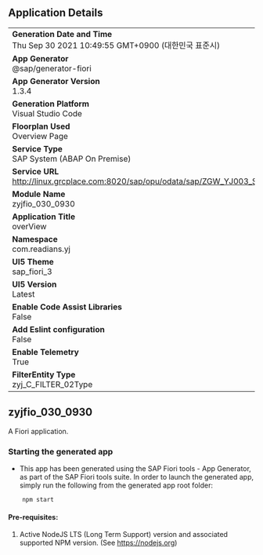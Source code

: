 ## Application Details
|               |
| ------------- |
|**Generation Date and Time**<br>Thu Sep 30 2021 10:49:55 GMT+0900 (대한민국 표준시)|
|**App Generator**<br>@sap/generator-fiori|
|**App Generator Version**<br>1.3.4|
|**Generation Platform**<br>Visual Studio Code|
|**Floorplan Used**<br>Overview Page|
|**Service Type**<br>SAP System (ABAP On Premise)|
|**Service URL**<br>http://linux.grcplace.com:8020/sap/opu/odata/sap/ZGW_YJ003_SRV/
|**Module Name**<br>zyjfio_030_0930|
|**Application Title**<br>overView|
|**Namespace**<br>com.readians.yj|
|**UI5 Theme**<br>sap_fiori_3|
|**UI5 Version**<br>Latest|
|**Enable Code Assist Libraries**<br>False|
|**Add Eslint configuration**<br>False|
|**Enable Telemetry**<br>True|
|**FilterEntity Type**<br>zyj_C_FILTER_02Type|

## zyjfio_030_0930

A Fiori application.

### Starting the generated app

-   This app has been generated using the SAP Fiori tools - App Generator, as part of the SAP Fiori tools suite.  In order to launch the generated app, simply run the following from the generated app root folder:

```
    npm start
```

#### Pre-requisites:

1. Active NodeJS LTS (Long Term Support) version and associated supported NPM version.  (See https://nodejs.org)


